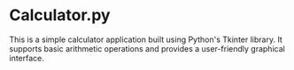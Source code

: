 # Calculator.py
This is a simple calculator application built using Python's Tkinter library. It supports basic arithmetic operations and provides a user-friendly graphical interface.
